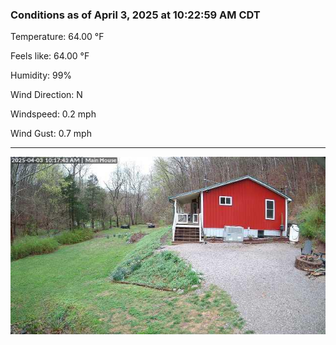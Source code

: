 ### Conditions as of April 3, 2025 at 10:22:59 AM CDT 

Temperature: 64.00 &deg;F

Feels like: 64.00 &deg;F

Humidity: 99%

Wind Direction: N

Windspeed: 0.2 mph

Wind Gust: 0.7 mph

---

<img src="./images/latest.jpeg"/>

